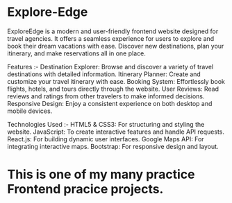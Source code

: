 # Explore-Edge

ExploreEdge is a modern and user-friendly frontend website designed for travel agencies. It offers a seamless experience for users to explore and book their dream vacations with ease. Discover new destinations, plan your itinerary, and make reservations all in one place.

Features :-
Destination Explorer: Browse and discover a variety of travel destinations with detailed information.
Itinerary Planner: Create and customize your travel itinerary with ease.
Booking System: Effortlessly book flights, hotels, and tours directly through the website.
User Reviews: Read reviews and ratings from other travelers to make informed decisions.
Responsive Design: Enjoy a consistent experience on both desktop and mobile devices.

Technologies Used :-
HTML5 & CSS3: For structuring and styling the website.
JavaScript: To create interactive features and handle API requests.
React.js: For building dynamic user interfaces.
Google Maps API: For integrating interactive maps.
Bootstrap: For responsive design and layout.

# This is one of my many practice Frontend pracice projects.
